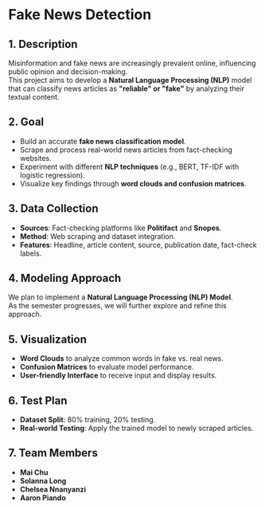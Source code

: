 # Fake News Detection

## 1. Description  
Misinformation and fake news are increasingly prevalent online, influencing public opinion and decision-making.  
This project aims to develop a **Natural Language Processing (NLP)** model that can classify news articles as **"reliable" or "fake"** by analyzing their textual content.

## 2. Goal  
- Build an accurate **fake news classification model**.  
- Scrape and process real-world news articles from fact-checking websites.  
- Experiment with different **NLP techniques** (e.g., BERT, TF-IDF with logistic regression).  
- Visualize key findings through **word clouds and confusion matrices**.

## 3. Data Collection  
- **Sources**: Fact-checking platforms like **Politifact** and **Snopes**.  
- **Method**: Web scraping and dataset integration.  
- **Features**: Headline, article content, source, publication date, fact-check labels.  

## 4. Modeling Approach  
We plan to implement a **Natural Language Processing (NLP) Model**.  
As the semester progresses, we will further explore and refine this approach.

## 5. Visualization  
- **Word Clouds** to analyze common words in fake vs. real news.  
- **Confusion Matrices** to evaluate model performance.  
- **User-friendly Interface** to receive input and display results.  

## 6. Test Plan  
- **Dataset Split**: 80% training, 20% testing.  
- **Real-world Testing**: Apply the trained model to newly scraped articles.  

## 7. Team Members  
- **Mai Chu**
- **Solanna Long**
- **Chelsea Nnanyanzi** 
- **Aaron Piando**